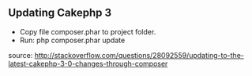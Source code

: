 ## Updating Cakephp 3

- Copy file composer.phar to project folder.
- Run:  php composer.phar update

source: http://stackoverflow.com/questions/28092559/updating-to-the-latest-cakephp-3-0-changes-through-composer